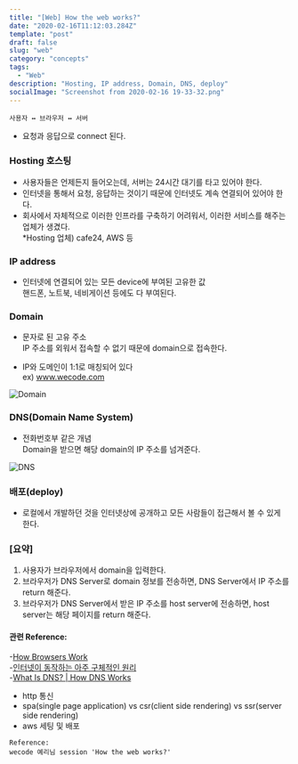 ```yaml
---
title: "[Web] How the web works?"
date: "2020-02-16T11:12:03.284Z"
template: "post"
draft: false
slug: "web"
category: "concepts"
tags:
  - "Web"
description: "Hosting, IP address, Domain, DNS, deploy"
socialImage: "Screenshot from 2020-02-16 19-33-32.png"
---
```


<p>

```
사용자 ↔ 브라우저 ↔ 서버
```    
* 요청과 응답으로 connect 된다.


### Hosting 호스팅

- 사용자들은 언제든지 들어오는데, 서버는 24시간 대기를 타고 있어야 한다.
- 인터넷을 통해서 요청, 응답하는 것이기 때문에 인터넷도 계속 연결되어 있어야 한다.
- 회사에서 자체적으로 이러한 인프라를 구축하기 어려워서, 이러한 서비스를 해주는 업체가 생겼다.\
    *Hosting 업체) cafe24, AWS 등

### IP address

- 인터넷에 연결되어 있는 모든 device에 부여된 고유한 값\
    핸드폰, 노트북, 네비게이션 등에도 다 부여된다. 

### Domain

- 문자로 된 고유 주소\
    IP 주소를 외워서 접속할 수 없기 때문에 domain으로 접속한다.

- IP와 도메인이 1:1로 매칭되어 있다\
    ex) www.wecode.com

![Domain](https://user-images.githubusercontent.com/53142539/77428714-e5651200-6e1b-11ea-9dc6-bbe912475228.png)

### DNS(Domain Name System)

- 전화번호부 같은 개념\
    Domain을 받으면 해당 domain의 IP 주소를 넘겨준다.

![DNS](https://user-images.githubusercontent.com/53142539/77428720-e72ed580-6e1b-11ea-81c6-1bd3187ecab8.png)

### 배포(deploy)

- 로컬에서 개발하던 것을 인터넷상에 공개하고 모든 사람들이 접근해서 볼 수 있게 한다.

### [요약]
1) 사용자가 브라우저에서 domain을 입력한다.
2) 브라우저가 DNS Server로 domain 정보를 전송하면, DNS Server에서 IP 주소를 return 해준다.
3) 브라우저가 DNS Server에서 받은 IP 주소를 host server에 전송하면, host server는 해당 페이지를 return 해준다.

<p>

#### 관련 Reference:

-[How Browsers Work](https://velog.io/@devzunky/TIL-no.97-WEB-3-How-Browsers-Work-xck59bsuxf)\
-[인터넷이 동작하는 아주 구체적인 원리](https://parksb.github.io/article/36.html?fbclid=IwAR15UeD4WM0Z0TZ4TTjjKGIfR3qnQiXPdEKWh73_2uPaSP12Qi51QjSm-Dw)\
-[What Is DNS? | How DNS Works](https://www.cloudflare.com/learning/dns/what-is-dns/)

<p>

- http 통신
- spa(single page application) vs csr(client side rendering) vs ssr(server side rendering)
- aws 세팅 및 배포

```
Reference:
wecode 예리님 session 'How the web works?'
```